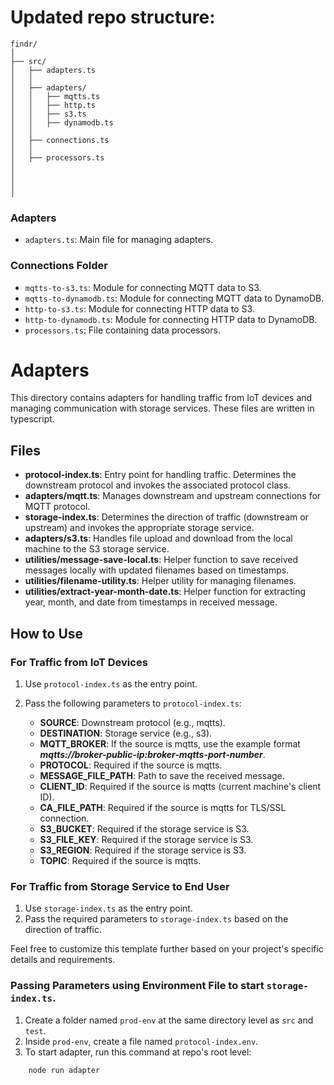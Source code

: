 # Updated repo structure:
```
findr/
│
├── src/
│   ├── adapters.ts
│   │
│   ├── adapters/
│   │   ├── mqtts.ts
│   │   ├── http.ts
│   │   ├── s3.ts
│   │   ├── dynamodb.ts
│   │
│   ├── connections.ts
│   │
│   ├── processors.ts    
│       
│       
│       
│       

```



### Adapters

- `adapters.ts`: Main file for managing adapters.

### Connections Folder

- `mqtts-to-s3.ts`: Module for connecting MQTT data to S3.
- `mqtts-to-dynamodb.ts`: Module for connecting MQTT data to DynamoDB.
- `http-to-s3.ts`: Module for connecting HTTP data to S3.
- `http-to-dynamodb.ts`: Module for connecting HTTP data to DynamoDB.
- `processors.ts`: File containing data processors.


# Adapters

This directory contains adapters for handling traffic from IoT devices and managing communication with storage services. These files are written in typescript.

## Files

- **protocol-index.ts**: Entry point for handling traffic. Determines the downstream protocol and invokes the associated protocol class.
- **adapters/mqtt.ts**: Manages downstream and upstream connections for MQTT protocol.
- **storage-index.ts**: Determines the direction of traffic (downstream or upstream) and invokes the appropriate storage service.
- **adapters/s3.ts**: Handles file upload and download from the local machine to the S3 storage service.
- **utilities/message-save-local.ts**: Helper function to save received messages locally with updated filenames based on timestamps.
- **utilities/filename-utility.ts**: Helper utility for managing filenames.
- **utilities/extract-year-month-date.ts**: Helper function for extracting year, month, and date from timestamps in received message.

## How to Use

### For Traffic from IoT Devices

1. Use `protocol-index.ts` as the entry point.
2. Pass the following parameters to `protocol-index.ts`:

   - **SOURCE**: Downstream protocol (e.g., mqtts).
   - **DESTINATION**: Storage service (e.g., s3).
   - **MQTT_BROKER**: If the source is mqtts, use the example format ***mqtts://broker-public-ip:broker-mqtts-port-number***.
   - **PROTOCOL**: Required if the source is mqtts.
   - **MESSAGE_FILE_PATH**: Path to save the received message.
   - **CLIENT_ID**: Required if the source is mqtts (current machine's client ID).
   - **CA_FILE_PATH**: Required if the source is mqtts for TLS/SSL connection.
   - **S3_BUCKET**: Required if the storage service is S3.
   - **S3_FILE_KEY**: Required if the storage service is S3.
   - **S3_REGION**: Required if the storage service is S3.
   - **TOPIC**: Required if the source is mqtts.

### For Traffic from Storage Service to End User

1. Use `storage-index.ts` as the entry point.
2. Pass the required parameters to `storage-index.ts` based on the direction of traffic.

Feel free to customize this template further based on your project's specific details and requirements.

### Passing Parameters using Environment File to start ```storage-index.ts```.

1. Create a folder named `prod-env` at the same directory level as `src` and `test`.
2. Inside `prod-env`, create a file named `protocol-index.env`.
3. To start adapter, run this command at repo's root level:
```console
    node run adapter
```
